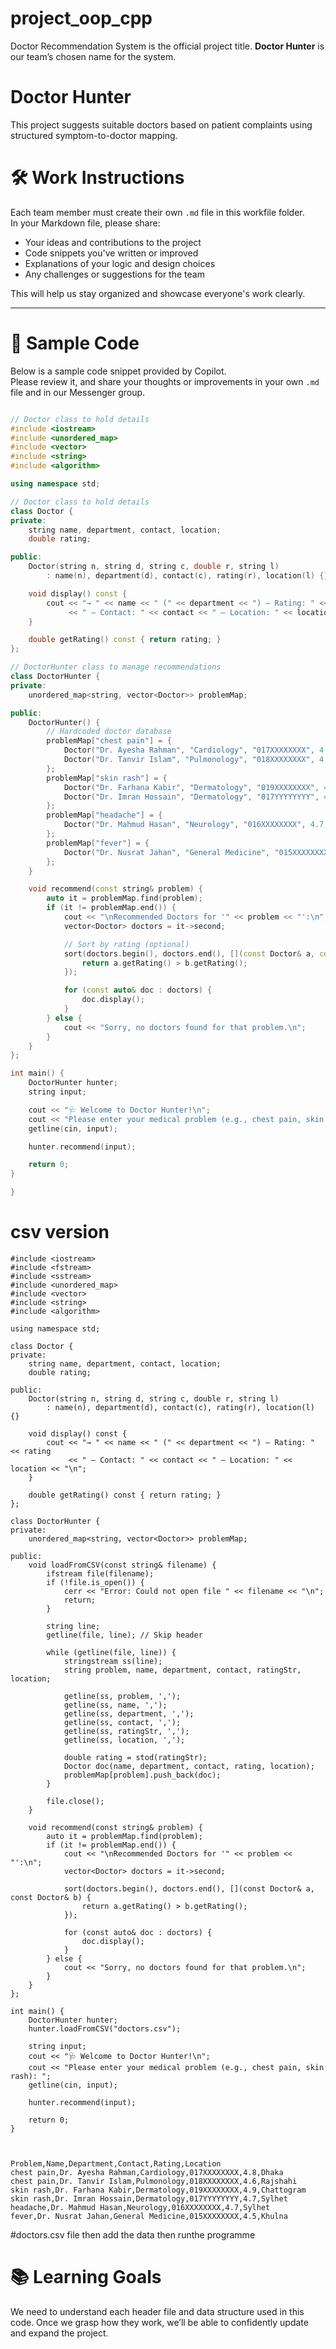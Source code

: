 # project_oop_cpp  
Doctor Recommendation System is the official project title. **Doctor Hunter** is our team’s chosen name for the system.

# Doctor Hunter  
This project suggests suitable doctors based on patient complaints using structured symptom-to-doctor mapping.

# 🛠️ Work Instructions

Each team member must create their own `.md` file in this workfile folder.  
In your Markdown file, please share:

- Your ideas and contributions to the project
- Code snippets you've written or improved
- Explanations of your logic and design choices
- Any challenges or suggestions for the team

This will help us stay organized and showcase everyone's work clearly.

---

# 📄 Sample Code

Below is a sample code snippet provided by Copilot.  
Please review it, and share your thoughts or improvements in your own `.md` file and in our Messenger group.

````c++

// Doctor class to hold details
#include <iostream>
#include <unordered_map>
#include <vector>
#include <string>
#include <algorithm>

using namespace std;

// Doctor class to hold details
class Doctor {
private:
    string name, department, contact, location;
    double rating;

public:
    Doctor(string n, string d, string c, double r, string l)
        : name(n), department(d), contact(c), rating(r), location(l) {}

    void display() const {
        cout << "→ " << name << " (" << department << ") — Rating: " << rating
             << " — Contact: " << contact << " — Location: " << location << "\n";
    }

    double getRating() const { return rating; }
};

// DoctorHunter class to manage recommendations
class DoctorHunter {
private:
    unordered_map<string, vector<Doctor>> problemMap;

public:
    DoctorHunter() {
        // Hardcoded doctor database
        problemMap["chest pain"] = {
            Doctor("Dr. Ayesha Rahman", "Cardiology", "017XXXXXXXX", 4.8, "Dhaka"),
            Doctor("Dr. Tanvir Islam", "Pulmonology", "018XXXXXXXX", 4.6, "Rajshahi")
        };
        problemMap["skin rash"] = {
            Doctor("Dr. Farhana Kabir", "Dermatology", "019XXXXXXXX", 4.9, "Chattogram"),
            Doctor("Dr. Imran Hossain", "Dermatology", "017YYYYYYYY", 4.7, "Sylhet")
        };
        problemMap["headache"] = {
            Doctor("Dr. Mahmud Hasan", "Neurology", "016XXXXXXXX", 4.7, "Sylhet")
        };
        problemMap["fever"] = {
            Doctor("Dr. Nusrat Jahan", "General Medicine", "015XXXXXXXX", 4.5, "Khulna")
        };
    }

    void recommend(const string& problem) {
        auto it = problemMap.find(problem);
        if (it != problemMap.end()) {
            cout << "\nRecommended Doctors for '" << problem << "':\n";
            vector<Doctor> doctors = it->second;

            // Sort by rating (optional)
            sort(doctors.begin(), doctors.end(), [](const Doctor& a, const Doctor& b) {
                return a.getRating() > b.getRating();
            });

            for (const auto& doc : doctors) {
                doc.display();
            }
        } else {
            cout << "Sorry, no doctors found for that problem.\n";
        }
    }
};

int main() {
    DoctorHunter hunter;
    string input;

    cout << "🩺 Welcome to Doctor Hunter!\n";
    cout << "Please enter your medical problem (e.g., chest pain, skin rash): ";
    getline(cin, input);

    hunter.recommend(input);

    return 0;
}

}
````



# csv version
`````csv
#include <iostream>
#include <fstream>
#include <sstream>
#include <unordered_map>
#include <vector>
#include <string>
#include <algorithm>

using namespace std;

class Doctor {
private:
    string name, department, contact, location;
    double rating;

public:
    Doctor(string n, string d, string c, double r, string l)
        : name(n), department(d), contact(c), rating(r), location(l) {}

    void display() const {
        cout << "→ " << name << " (" << department << ") — Rating: " << rating
             << " — Contact: " << contact << " — Location: " << location << "\n";
    }

    double getRating() const { return rating; }
};

class DoctorHunter {
private:
    unordered_map<string, vector<Doctor>> problemMap;

public:
    void loadFromCSV(const string& filename) {
        ifstream file(filename);
        if (!file.is_open()) {
            cerr << "Error: Could not open file " << filename << "\n";
            return;
        }

        string line;
        getline(file, line); // Skip header

        while (getline(file, line)) {
            stringstream ss(line);
            string problem, name, department, contact, ratingStr, location;

            getline(ss, problem, ',');
            getline(ss, name, ',');
            getline(ss, department, ',');
            getline(ss, contact, ',');
            getline(ss, ratingStr, ',');
            getline(ss, location, ',');

            double rating = stod(ratingStr);
            Doctor doc(name, department, contact, rating, location);
            problemMap[problem].push_back(doc);
        }

        file.close();
    }

    void recommend(const string& problem) {
        auto it = problemMap.find(problem);
        if (it != problemMap.end()) {
            cout << "\nRecommended Doctors for '" << problem << "':\n";
            vector<Doctor> doctors = it->second;

            sort(doctors.begin(), doctors.end(), [](const Doctor& a, const Doctor& b) {
                return a.getRating() > b.getRating();
            });

            for (const auto& doc : doctors) {
                doc.display();
            }
        } else {
            cout << "Sorry, no doctors found for that problem.\n";
        }
    }
};

int main() {
    DoctorHunter hunter;
    hunter.loadFromCSV("doctors.csv");

    string input;
    cout << "🩺 Welcome to Doctor Hunter!\n";
    cout << "Please enter your medical problem (e.g., chest pain, skin rash): ";
    getline(cin, input);

    hunter.recommend(input);

    return 0;
}


`````

````csv

Problem,Name,Department,Contact,Rating,Location
chest pain,Dr. Ayesha Rahman,Cardiology,017XXXXXXXX,4.8,Dhaka
chest pain,Dr. Tanvir Islam,Pulmonology,018XXXXXXXX,4.6,Rajshahi
skin rash,Dr. Farhana Kabir,Dermatology,019XXXXXXXX,4.9,Chattogram
skin rash,Dr. Imran Hossain,Dermatology,017YYYYYYYY,4.7,Sylhet
headache,Dr. Mahmud Hasan,Neurology,016XXXXXXXX,4.7,Sylhet
fever,Dr. Nusrat Jahan,General Medicine,015XXXXXXXX,4.5,Khulna

`````

#doctors.csv file then add the data then runthe programme

# 📚 Learning Goals  
We need to understand each header file and data structure used in this code. Once we grasp how they work, we’ll be able to confidently update and expand the project.

